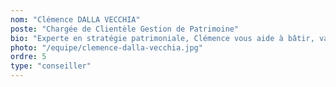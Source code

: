 ```yaml
---
nom: "Clémence DALLA VECCHIA"
poste: "Chargée de Clientèle Gestion de Patrimoine"
bio: "Experte en stratégie patrimoniale, Clémence vous aide à bâtir, valoriser et transmettre votre patrimoine en toute sérénité, avec une approche claire et personnalisée."
photo: "/equipe/clemence-dalla-vecchia.jpg"
ordre: 5
type: "conseiller"
---
```

